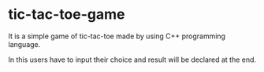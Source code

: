 # tic-tac-toe-game
It is a simple game of tic-tac-toe made by using C++ programming language.

In this users have to input their choice and result will be declared at the end.
